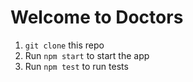 # Welcome to Doctors

1. `git clone` this repo
2. Run `npm start` to start the app
3. Run `npm test` to run tests
